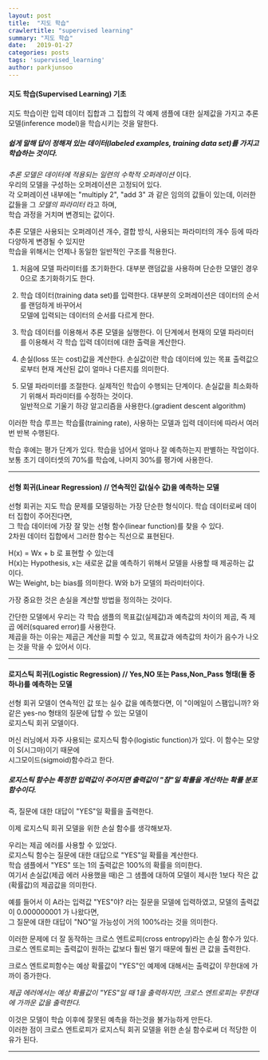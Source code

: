 ```yaml
---
layout: post
title:  "지도 학습"
crawlertitle: "supervised learning"
summary: "지도 학습"
date:   2019-01-27
categories: posts
tags: 'supervised_learning'
author: parkjunsoo
---
```


#### 지도 학습(Supervised Learning) 기초

지도 학습이란 입력 데이터 집합과 그 집합의 각 예제 샘플에 대한 실제값을 가지고 추론 모델(inference model)을 학습시키는 것을 말한다.  

##### 쉽게 말해 답이 정해져 있는 데이터(labeled examples, training data set)를 가지고 학습하는 것이다.  

_추론 모델은 데이터에 적용되는 일련의 수학적 오퍼레이션_ 이다.  
우리의 모델을 구성하는 오퍼레이션은 고정되어 있다.  
각 오퍼레이션 내부에는 "multiply 2", "add 3" 과 같은 임의의 값들이 있는데, 이러한 값들을 그 _모델의 파라미터_ 라고 하며,  
학습 과정을 거치며 변경되는 값이다.  


추론 모델은 사용되는 오퍼레이션 개수, 결합 방식, 사용되는 파라미터의 개수 등에 따라 다양하게 변경될 수 있지만  
학습을 위해서는 언제나 동일한 일반적인 구조를 적용한다.    


<Training loop>


1. 처음에 모델 파라미터를 초기화한다. 대부분 랜덤값을 사용하며 단순한 모델인 경우 0으로 초기화하기도 한다.  

2. 학습 데이터(training data set)를 입력한다.  대부분의 오퍼레이션은 데이터의 순서를 랜덤하게 바꾸어서   
   모델에 입력되는 데이터의 순서를 다르게 한다.  
    
3. 학습 데이터를 이용해서 추론 모델을 실행한다. 이 단계에서 현재의 모델 파라미터를 이용해서 각 학습 입력 데이터에 대한 출력을 계산한다.  

4. 손실(loss 또는 cost)값을 계산한다. 손실값이란 학습 데이터에 있는 목표 출력값으로부터 현재 계산된 값이 얼마나 다른지를 의미한다.  

5. 모델 파라미터를 조절한다.  실제적인 학습이 수행되는 단계이다.  손실값을 최소화하기 위해서 파라미터를 수정하는 것이다.   
   일반적으로 기울기 하강 알고리즘을 사용한다.(gradient descent algorithm)  
   
이러한 학습 루프는 학습률(training rate), 사용하는 모델과 입력 데이터에 따라서 여러 번 반복 수행된다.    

학습 후에는 평가 단계가 있다. 학습을 넘어서 얼마나 잘 예측하는지 판별하는 작업이다.   
보통 초기 데이터셋의 70%를 학습에, 나머지 30%를 평가에 사용한다.  


***

#### 선형 회귀(Linear Regression) // 연속적인 값(실수 값)을 예측하는 모델  

선형 회귀는 지도 학습 문제를 모델링하는 가장 단순한 형식이다. 학습 데이터로써 데이터 집합이 주어진다면,  
그 학습 데이터에 가장 잘 맞는 선형 함수(linear function)를 찾을 수 있다.  
2차원 데이터 집합에서 그러한 함수는 직선으로 표현된다.  

H(x) = Wx + b 로 표현할 수 있는데  
H(x)는 Hypothesis, x는 새로운 값을 예측하기 위해서 모델을 사용할 때 제공하는 값이다.  
W는 Weight, b는 bias를 의미한다.  W와 b가 모델의 파라미터이다.  


가장 중요한 것은 손실을 계산할 방법을 정의하는 것이다.  

간단한 모델에서 우리는 각 학습 샘플의 목표값(실제값)과 예측값의 차이의 제곱, 즉 제곱 에러(squared error)를 사용한다.  
제곱을 하는 이유는 제곱근 계산을 피할 수 있고, 목표값과 에측값의 차이가 음수가 나오는 것을 막을 수 있어서 이다.  

***

#### 로지스틱 회귀(Logistic Regression) // Yes,NO 또는 Pass,Non_Pass 형태(둘 중 하나)를 예측하는 모델  

선형 회귀 모델이 연속적인 값 또는 실수 값을 예측했다면, 이 "이메일이 스팸입니까? 와 같은 yes-no 형태의 질문에 답할 수 있는 모델이  
로지스틱 회귀 모델이다.  

머신 러닝에서 자주 사용되는 로지스틱 함수(logistic function)가 있다. 이 함수는 모양이 S(시그마)이기 때문에   
시그모이드(sigmoid)함수라고 한다.  

##### 로지스틱 함수는 특정한 입력값이 주어지면 출력값이 "참"일 확률을 계산하는 확률 분포 함수이다.  
즉, 질문에 대한 대답이 "YES"일 확률을 출력한다.  


이제 로지스틱 회귀 모델을 위한 손실 함수를 생각해보자.  

우리는 제곱 에러를 사용할 수 있었다.   
로지스틱 함수는 질문에 대한 대답으로 "YES"일 확률을 계산한다.  
학습 샘플에서 "YES" 또는 1의 출력값은 100%의 확률을 의미한다.  
여기서 손실값(제곱 에러 사용했을 때)은 그 샘플에 대하여 모델이 제시한 1보다 작은 값(확률값)의 제곱값을 의미한다.

예를 들어서 이 A라는 입력값 "YES"야? 라는 질문을 모델에 입력하였고, 모델의 출력값이 0.000000001 가 나왔다면,  
그  질문에 대한 대답이 "NO"일 가능성이 거의 100%라는 것을 의미한다.

이러한 문제에 더 잘 동작하는 크로스 엔트로피(cross entropy)라는 손실 함수가 있다.  
크로스 엔트로피는 출력값이 원하는 값보다 훨씬 멀기 때문에 훨씬 큰 값을 출력한다.  

크로스 엔트로피함수는 예상 확률값이 "YES"인 예제에 대해서는 출력값이 무한대에 가까이 증가한다.   


_제곱 에러에서는 예상 확률값이 "YES"일 때 1을 출력하지만, 크로스 엔트로피는 무한대에 가까운 값을 출력한다._


이것은 모델이 학습 이후에 잘못된 예측을 하는것을 불가능하게 만든다.  
이러한 점이 크로스 엔트로피가 로지스틱 회귀 모델을 위한 손실 함수로써 더 적당한 이유가 된다.  

***



